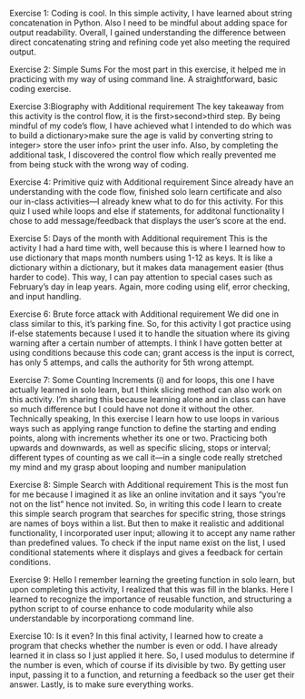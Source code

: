 Exercise 1: Coding is cool.
In this simple activity, I have learned about string concatenation in
Python. Also I need to be mindful about adding space for output
readability. Overall, I gained understanding the difference between
direct concatenating string and refining code yet also meeting the
required output.

Exercise 2: Simple Sums
For the most part in this exercise, it helped me in practicing with my
way of using command line. A straightforward, basic coding exercise. 

Exercise 3:Biography with Additional requirement
The key takeaway from this activity is the control flow, it is the
first>second>third step. By being mindful of my code’s flow, I have
achieved what I intended to do which was to build a dictionary>make
sure the age is valid by converting string to integer> store the user info>
print the user info. Also, by completing the additional task, I discovered
the control flow which really prevented me from being stuck with the
wrong way of coding.

Exercise 4: Primitive quiz with Additional requirement
Since already have an understanding with the code flow, finished solo
learn certificate and also our in-class activities—I already knew what to
do for this activity. For this quiz I used while loops and else if
statements, for additonal functionality I chose to add message/feedback
that displays the user’s score at the end.

Exercise 5: Days of the month with Additional requirement
This is the activity I had a hard time with, well because this is where I
learned how to use dictionary that maps month numbers using 1-12 as
keys. It is like a dictionary within a dictionary, but it makes data
management easier (thus harder to code). This way, I can pay attention
to special cases such as February’s day in leap years. Again, more
coding using elif, error checking, and input handling.

Exercise 6: Brute force attack with Additional requirement
We did one in class similar to this, it’s parking fine. So, for this activity
I got practice using if-else statements because I used it to handle the
situation where its giving warning after a certain number of attempts. I
think I have gotten better at using conditions because this code can;
grant access is the input is correct, has only 5 attemps, and calls the
authority for 5th wrong attempt.

Exercise 7: Some Counting
Increments (i) and for loops, this one I have actually learned in solo
learn, but I think slicing method can also work on this activity. I’m
sharing this because learning alone and in class can have so much
difference but I could have not done it without the other.
Technically speaking, In this exercise I learn how to use loops in
various ways such as applying range function to define the starting and
ending points, along with increments whether its one or two. Practicing
both upwards and downwards, as well as specific slicing, stops or
interval; different types of counting as we call it—in a single code
really stretched my mind and my grasp about looping and number
manipulation


Exercise 8: Simple Search with Additional requirement
This is the most fun for me because I imagined it as like an online
invitation and it says “you’re not on the list” hence not invited. So, in
writing this code I learn to create this simple search program that
searches for specific string, those strings are names of boys within a list.
But then to make it realistic and additional functionality, I incorporated
user input; allowing it to accept any name rather than predefined values.
To check if the input name exist on the list, I used conditional
statements where it displays and gives a feedback for certain conditions.

Exercise 9: Hello
I remember learning the greeting function in solo learn, but upon
completing this activity, I realized that this was fill in the blanks. Here I
learned to recognize the importance of reusable function, and
structuring a python script to of course enhance to code modularity
while also understandable by incorporationg command line. 

Exercise 10: Is it even?
In this final activity, I learned how to create a program that checks
whether the number is even or odd. I have already learned it in class so
I just applied it here. So, I used modulus to determine if the number is
even, which of course if its divisible by two. By getting user input,
passing it to a function, and returning a feedback so the user get their
answer. Lastly, is to make sure everything works.

